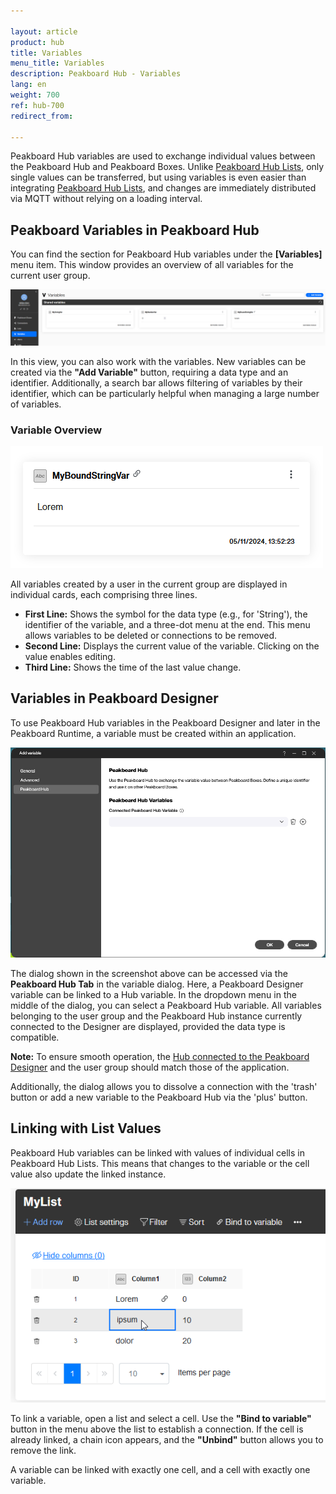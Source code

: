 ```yaml
---

layout: article  
product: hub  
title: Variables  
menu_title: Variables  
description: Peakboard Hub - Variables  
lang: en  
weight: 700  
ref: hub-700  
redirect_from:  

---
```


Peakboard Hub variables are used to exchange individual values between the Peakboard Hub and Peakboard Boxes. Unlike [Peakboard Hub Lists](/hub/Listen/en-hub_new-list.html), only single values can be transferred, but using variables is even easier than integrating [Peakboard Hub Lists](/hub/Listen/en-hub_new-list.html), and changes are immediately distributed via MQTT without relying on a loading interval.

## Peakboard Variables in Peakboard Hub

You can find the section for Peakboard Hub variables under the **[Variables]** menu item. This window provides an overview of all variables for the current user group.

![Peakboard Variables](/assets/images/hub/en_hub_variables-01.png)

In this view, you can also work with the variables. New variables can be created via the **"Add Variable"** button, requiring a data type and an identifier. Additionally, a search bar allows filtering of variables by their identifier, which can be particularly helpful when managing a large number of variables.

### Variable Overview

![Peakboard Variable Card](/assets/images/hub/en_hub_variables-02.png)

All variables created by a user in the current group are displayed in individual cards, each comprising three lines.

- **First Line:** Shows the symbol for the data type (e.g., for 'String'), the identifier of the variable, and a three-dot menu at the end. This menu allows variables to be deleted or connections to be removed.
- **Second Line:** Displays the current value of the variable. Clicking on the value enables editing.
- **Third Line:** Shows the time of the last value change.

## Variables in Peakboard Designer

To use Peakboard Hub variables in the Peakboard Designer and later in the Peakboard Runtime, a variable must be created within an application.

![Variables in Designer](/assets/images/hub/en_hub_variables-03.png)

The dialog shown in the screenshot above can be accessed via the **Peakboard Hub Tab** in the variable dialog. Here, a Peakboard Designer variable can be linked to a Hub variable. In the dropdown menu in the middle of the dialog, you can select a Peakboard Hub variable. All variables belonging to the user group and the Peakboard Hub instance currently connected to the Designer are displayed, provided the data type is compatible.

**Note:** To ensure smooth operation, the [Hub connected to the Peakboard Designer](/hub/en-hub_connectpbdesigner.html) and the user group should match those of the application.

Additionally, the dialog allows you to dissolve a connection with the 'trash' button or add a new variable to the Peakboard Hub via the 'plus' button.

## Linking with List Values

Peakboard Hub variables can be linked with values of individual cells in Peakboard Hub Lists. This means that changes to the variable or the cell value also update the linked instance.

![Variables in Designer](/assets/images/hub/en_hub_variables-04.png)

To link a variable, open a list and select a cell. Use the **"Bind to variable"** button in the menu above the list to establish a connection. If the cell is already linked, a chain icon appears, and the **"Unbind"** button allows you to remove the link.

A variable can be linked with exactly one cell, and a cell with exactly one variable.
